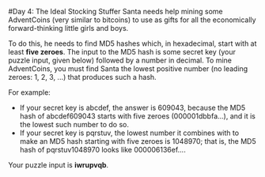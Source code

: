 #Day 4: The Ideal Stocking Stuffer
Santa needs help mining some AdventCoins (very similar to bitcoins) to use as gifts for all the economically 
forward-thinking little girls and boys.

To do this, he needs to find MD5 hashes which, in hexadecimal, start with at least **five zeroes**. The input to the 
MD5 hash is some secret key (your puzzle input, given below) followed by a number in decimal. To mine AdventCoins, 
you must find Santa the lowest positive number (no leading zeroes: 1, 2, 3, ...) that produces such a hash.

For example:

* If your secret key is abcdef, the answer is 609043, because the MD5 hash of abcdef609043 starts with five zeroes 
(000001dbbfa...), and it is the lowest such number to do so.
* If your secret key is pqrstuv, the lowest number it combines with to make an MD5 hash starting with five zeroes is 
1048970; that is, the MD5 hash of pqrstuv1048970 looks like 000006136ef....

Your puzzle input is **iwrupvqb**.